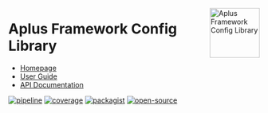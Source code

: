 <a href="https://gitlab.com/aplus-framework/libraries/config"><img src="https://gitlab.com/aplus-framework/libraries/config/-/raw/master/guide/image.png" alt="Aplus Framework Config Library" align="right" width="100"></a>

# Aplus Framework Config Library

- [Homepage](https://aplus-framework.com/packages/config)
- [User Guide](https://docs.aplus-framework.com/guides/libraries/config/index.html)
- [API Documentation](https://docs.aplus-framework.com/packages/config.html)

[![pipeline](https://gitlab.com/aplus-framework/libraries/config/badges/master/pipeline.svg)](https://gitlab.com/aplus-framework/libraries/config/-/pipelines?scope=branches)
[![coverage](https://gitlab.com/aplus-framework/libraries/config/badges/master/coverage.svg?job=test:php)](https://aplus-framework.gitlab.io/libraries/config/coverage/)
[![packagist](https://img.shields.io/packagist/v/aplus/config)](https://packagist.org/packages/aplus/config)
[![open-source](https://img.shields.io/badge/open--source-sponsor-magenta)](https://aplus-framework.com/sponsor)
